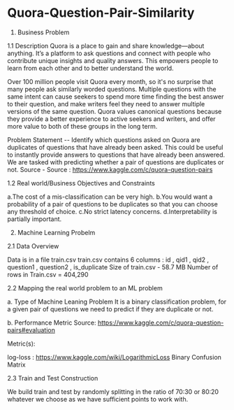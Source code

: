 # Quora-Question-Pair-Similarity

1. Business Problem


1.1 Description
Quora is a place to gain and share knowledge—about anything. It’s a platform to ask questions and connect with people who contribute unique insights and quality answers. This empowers people to learn from each other and to better understand the world.

Over 100 million people visit Quora every month, so it's no surprise that many people ask similarly worded questions. Multiple questions with the same intent can cause seekers to spend more time finding the best answer to their question, and make writers feel they need to answer multiple versions of the same question. Quora values canonical questions because they provide a better experience to active seekers and writers, and offer more value to both of these groups in the long term.

Problem Statement --
Identify which questions asked on Quora are duplicates of questions that have already been asked.
This could be useful to instantly provide answers to questions that have already been answered.
We are tasked with predicting whether a pair of questions are duplicates or not.
Source -
Source : https://www.kaggle.com/c/quora-question-pairs

1.2 Real world/Business Objectives and Constraints

a.The cost of a mis-classification can be very high.
b.You would want a probability of a pair of questions to be duplicates so that you can choose any threshold of choice.
c.No strict latency concerns.
d.Interpretability is partially important.

2. Machine Learning Probelm

2.1 Data Overview

Data is in a file train.csv
train.csv contains 6 columns : id , qid1 , qid2 , question1 , question2 , is_duplicate
Size of train.csv - 58.7 MB
Number of rows in Train.csv = 404,290

2.2 Mapping the real world problem to an ML problem

a. Type of Machine Leaning Problem
It is a binary classification problem, for a given pair of questions we need to predict if they are duplicate or not.

b. Performance Metric
Source: https://www.kaggle.com/c/quora-question-pairs#evaluation

Metric(s):

log-loss : https://www.kaggle.com/wiki/LogarithmicLoss
Binary Confusion Matrix

2.3 Train and Test Construction

We build train and test by randomly splitting in the ratio of 70:30 or 80:20 whatever we choose as we have sufficient points to work with.
